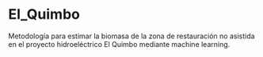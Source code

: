 # El_Quimbo
Metodología para estimar la biomasa de la zona de restauración no asistida en el proyecto hidroeléctrico El Quimbo mediante machine learning.
